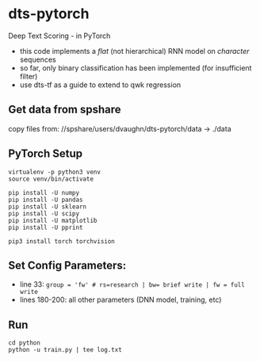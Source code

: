 # dts-pytorch
Deep Text Scoring - in PyTorch

- this code implements a _flat_ (not hierarchical) RNN model on _character_ sequences
- so far, only binary classification has been implemented (for insufficient filter)
- use dts-tf as a guide to extend to qwk regression

## Get data from spshare
copy files from: //spshare/users/dvaughn/dts-pytorch/data -> ./data

## PyTorch Setup
```
virtualenv -p python3 venv
source venv/bin/activate

pip install -U numpy
pip install -U pandas
pip install -U sklearn
pip install -U scipy
pip install -U matplotlib
pip install -U pprint

pip3 install torch torchvision
```

## Set Config Parameters:
- line 33: `group = 'fw' # rs=research | bw= brief write | fw = full write`
- lines 180-200: all other parameters (DNN model, training, etc)

## Run
```
cd python
python -u train.py | tee log.txt
```
